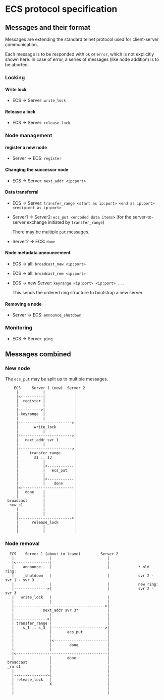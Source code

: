 # ECS protocol specification

## Messages and their format

Messages are extending the standard telnet protocol used for client-server communication.

Each message is to be responded with `ok` or `error`, which is not explicitly shown here.
In case of error, a series of messages (like node addition) is to be aborted.

### Locking

#### Write lock

* ECS -> Server: `write_lock`

#### Release a lock

* ECS -> Server: `release_lock` 

### Node management

#### register a new node

* Server -> ECS: `register`

#### Changing the successor node
     
* ECS -> Server: `next_addr <ip:port>`

#### Data transferral

* ECS -> Server: `transfer_range <start as ip:port> <end as ip:port> <recipient as ip:port>`
* Server1 -> Server2: `ecs_put <encoded data items>` (for the server-to-server exchange initiated by `transfer_range`)

  There may be multiple `put` messages.
* Server2 -> ECS: `done`

#### Node metadata announcement

* ECS -> all: `broadcast_new <ip:port>`
* ECS -> all: `broadcast_rem <ip:port>`
* ECS -> new Server: `keyrange <ip:port> <ip:port> ...`

  This sends the ordered ring structure to bootstrap a new server

#### Removing a node

* Server -> ECS: `announce_shutdown`

### Monitoring

* ECS -> Server: `ping`


## Messages combined

### New node

The `ecs_put` may be split up to multiple messages.

```
    ECS     Server 1 (new)  Server 2             
     |           |             |                 
     |<----------|             |                 
     |  register |             |                 
     |           |             |                 
     |---------->|             |                 
     | keyrange  |             |                 
     |           |             |                 
     |------------------------>|                 
     |       write_lock        |                 
     |           |             |                 
     |------------------------>|                 
     |   next_addr svr 1       |                 
     |           |             |                 
     |------------------------>|                 
     |     transfer_range      |                 
     |       s1 .. s3          |                 
     |           |             |                 
     |           |<------------|                 
     |           |   ecs_put   |                 
     |           |             |                 
     |           |<------------|                 
     |           |    done     |                 
     |<------------------------|                 
     |   done    |             |                 
     |           |             |                 
 broadcast       |             |                 
 _new s1         |             |                 
     |           |             |                 
     |           |             |                 
     |------------------------>|                 
     |      release_lock       |                 
     |           |             |                 
     |           |             |                 
```

### Node removal

```
  ECS    Server 1 (about to leave)         Server 2                              
   |                |                         |                                  
   |<---------------|                         |                                  
   |    announce    |                         |             * old ring:          
   |    _shutdown   |                         |             svr 2 - svr 1 - svr 3
   |                |                         |             new ring:            
   |--------------->|                         |             svr 2 - svr 3        
   |   write_lock   |                         |                                  
   |                |                         |                                  
   |----------------------------------------->|                                  
   |             next_addr svr 3*             |                                  
   |                |                         |                                  
   |--------------->|                         |                                  
   | transfer_range |                         |                                  
   |    s_1 .. s_3  |------------------------>|                                  
   |                |       ecs_put           |                                  
   |                |                         |                                  
   |                |<------------------------|                                  
   |                |        done             |                                  
   |                |                         |                                  
   |<-----------------------------------------|                                  
   |                |       done              |                                  
 broadcast          |                         |                                  
 _rm s1             |                         |                                  
   |                |                         |                                  
   |--------------->|                         |                                  
   | release_lock   |                         |                                  
   |                X                         |                                  
   |                                          |                                  
   |                                          |                                  
```